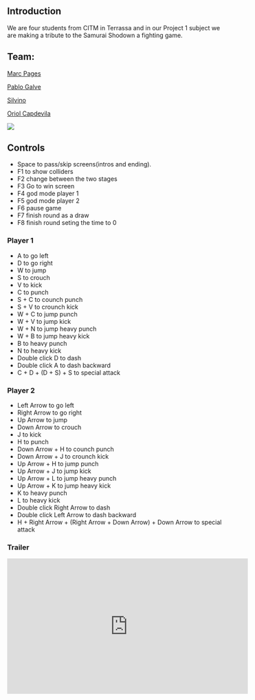 ## Introduction



We are four students from CITM in Terrassa and in our Project 1 subject we are making a tribute to the Samurai Shodown a fighting game.

## Team:

[Marc Pages](https://github.com/marcpages2020)

[Pablo Galve](https://github.com/pablogalve)

[Silvino](https://github.com/silvino00)

[Oriol Capdevila](https://github.com/OriolCS2)

![](https://github.com/marcpages2020/Samurai-Shodown/raw/master/Assets/Images/Wiki/Home/20190311_122730.jpg?raw=true)

## Controls

* Space to pass/skip screens(intros and ending).
* F1 to show colliders
* F2 change between the two stages
* F3 Go to win screen
* F4 god mode player 1
* F5 god mode player 2
* F6 pause game
* F7 finish round as a draw
* F8 finish round seting the time to 0

### Player 1

* A to go left
* D to go right
* W to jump
* S to crouch
* V to kick
* C to punch
* S + C to counch punch
* S + V to crounch kick
* W + C to jump punch
* W + V to jump kick
* W + N to jump heavy punch
* W + B to jump heavy kick
* B to  heavy punch
* N to heavy kick
* Double click D to dash
* Double click A to dash backward
* C + D + (D + S) + S to special attack


### Player 2

* Left Arrow to go left
* Right Arrow to go right
* Up Arrow to jump
* Down Arrow to crouch
* J to kick
* H to punch
* Down Arrow + H to counch punch
* Down Arrow + J to crounch kick
* Up Arrow + H to jump punch
* Up Arrow + J to jump kick
* Up Arrow + L to jump heavy punch
* Up Arrow + K to jump heavy kick
* K to  heavy punch
* L to heavy kick
* Double click Right Arrow to dash
* Double click Left Arrow to dash backward
* H + Right Arrow + (Right Arrow + Down Arrow) + Down Arrow to special attack

### Trailer

<iframe width="560" height="315" src="https://www.youtube.com/embed/E-6JAjPpcuk" frameborder="0" allow="accelerometer; autoplay; encrypted-media; gyroscope; picture-in-picture" allowfullscreen></iframe>
